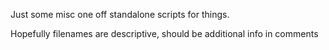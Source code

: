 Just some misc one off standalone scripts for things.

Hopefully filenames are descriptive, should be additional info in comments
